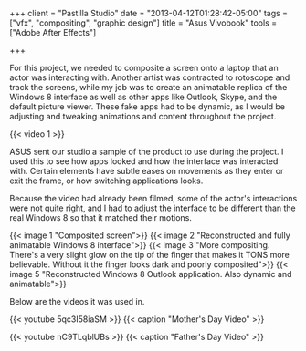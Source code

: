 +++
client = "Pastilla Studio"
date = "2013-04-12T01:28:42-05:00"
tags = ["vfx", "compositing", "graphic design"]
title = "Asus Vivobook"
tools = ["Adobe After Effects"]

+++

For this project, we needed to composite a screen onto a laptop that an actor was interacting with. Another artist was contracted to rotoscope and track the screens, while my job was to create an animatable replica of the Windows 8 interface as well as other apps like Outlook, Skype, and the default picture viewer. These fake apps had to be dynamic, as I would be adjusting and tweaking animations and content throughout the project.<!--more-->

{{< video 1 >}}

ASUS sent our studio a sample of the product to use during the project. I used this to see how apps looked and how the interface was interacted with. Certain elements have subtle eases on movements as they enter or exit the frame, or how switching applications looks.

Because the video had already been filmed, some of the actor's interactions were not quite right, and I had to adjust the interface to be different than the real Windows 8 so that it matched their motions.

{{< image 1 "Composited screen">}}
{{< image 2 "Reconstructed and fully animatable Windows 8 interface">}}
{{< image 3 "More compositing. There's a very slight glow on the tip of the finger that makes it TONS more believable. Without it the finger looks dark and poorly composited">}}
{{< image 5 "Reconstructed Windows 8 Outlook application. Also dynamic and animatable">}}

Below are the videos it was used in.

{{< youtube 5qc3I58iaSM >}}
{{< caption "Mother's Day Video" >}}

{{< youtube nC9TLqblUBs >}}
{{< caption "Father's Day Video" >}}
